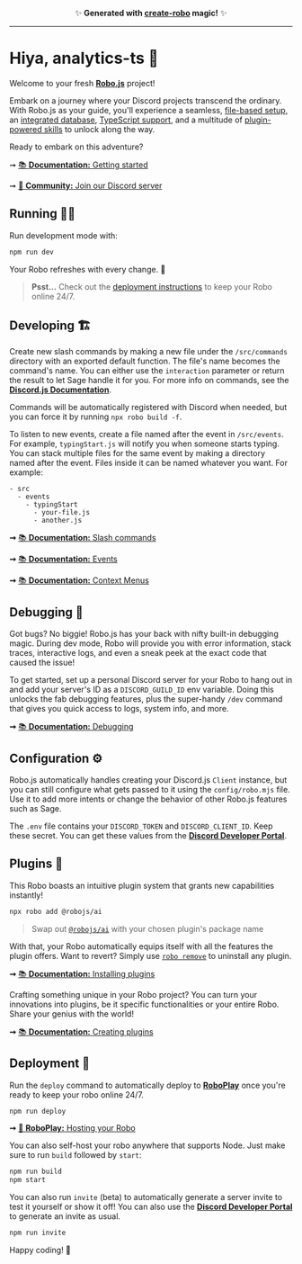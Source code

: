 <p align="center">✨ <strong>Generated with <a href="https://roboplay.dev/create-robo">create-robo</a> magic!</strong> ✨</p>

---

# Hiya, analytics-ts 🌈

Welcome to your fresh **[Robo.js](https://github.com/Wave-Play/robo)** project!

Embark on a journey where your Discord projects transcend the ordinary. With Robo.js as your guide, you'll experience a seamless, [file-based setup](https://docs.roboplay.dev/docs/basics/overview#the-robojs-file-structure), an [integrated database](https://docs.roboplay.dev/docs/basics/flashcore), [TypeScript support](https://docs.roboplay.dev/docs/advanced/typescript), and a multitude of [plugin-powered skills](https://docs.roboplay.dev/docs/advanced/plugins) to unlock along the way.

Ready to embark on this adventure?

➞ [📚 **Documentation:** Getting started](https://docs.roboplay.dev/docs/getting-started)

➞ [🚀 **Community:** Join our Discord server](https://roboplay.dev/discord)

## Running 🏃‍♂️

Run development mode with:

```bash
npm run dev
```

Your Robo refreshes with every change. 🔄

> **Psst...** Check out the [deployment instructions](#deployment) to keep your Robo online 24/7.

## Developing 🏗️

Create new slash commands by making a new file under the `/src/commands` directory with an exported default function. The file's name becomes the command's name. You can either use the `interaction` parameter or return the result to let Sage handle it for you. For more info on commands, see the **[Discord.js Documentation](https://discord.js.org/#/docs/main/stable/general/welcome)**.

Commands will be automatically registered with Discord when needed, but you can force it by running `npx robo build -f`.

To listen to new events, create a file named after the event in `/src/events`. For example, `typingStart.js` will notify you when someone starts typing. You can stack multiple files for the same event by making a directory named after the event. Files inside it can be named whatever you want. For example:

```
- src
  - events
    - typingStart
      - your-file.js
      - another.js
```

**➞** [📚 **Documentation:** Slash commands](https://docs.roboplay.dev/docs/advanced/plugins#creating-plugins)

**➞** [📚 **Documentation:** Events](https://docs.roboplay.dev/docs/advanced/events)

**➞** [📚 **Documentation:** Context Menus](https://docs.roboplay.dev/docs/basics/context-menu)

## Debugging 🐞

Got bugs? No biggie! Robo.js has your back with nifty built-in debugging magic. During dev mode, Robo will provide you with error information, stack traces, interactive logs, and even a sneak peek at the exact code that caused the issue!

To get started, set up a personal Discord server for your Robo to hang out in and add your server's ID as a `DISCORD_GUILD_ID` env variable. Doing this unlocks the fab debugging features, plus the super-handy `/dev` command that gives you quick access to logs, system info, and more.

**➞** [📚 **Documentation:** Debugging](https://docs.roboplay.dev/docs/advanced/debugging)

## Configuration ⚙️

Robo.js automatically handles creating your Discord.js `Client` instance, but you can still configure what gets passed to it using the `config/robo.mjs` file. Use it to add more intents or change the behavior of other Robo.js features such as Sage.

The `.env` file contains your `DISCORD_TOKEN` and `DISCORD_CLIENT_ID`. Keep these secret. You can get these values from the **[Discord Developer Portal](https://discord.com/developers/applications)**.

## Plugins 🔌

This Robo boasts an intuitive plugin system that grants new capabilities instantly!

```bash
npx robo add @robojs/ai
```

> Swap out [`@robojs/ai`](https://github.com/Wave-Play/robo.js/tree/main/packages/plugin-ai) with your chosen plugin's package name

With that, your Robo automatically equips itself with all the features the plugin offers. Want to revert? Simply use [`robo remove`](https://docs.roboplay.dev/docs/advanced/command-line#plugins) to uninstall any plugin.

**➞** [📚 **Documentation:** Installing plugins](https://docs.roboplay.dev/docs/advanced/plugins#installing-plugins)

Crafting something unique in your Robo project? You can turn your innovations into plugins, be it specific functionalities or your entire Robo. Share your genius with the world!

**➞** [📚 **Documentation:** Creating plugins](https://docs.roboplay.dev/docs/advanced/plugins#creating-plugins)

## Deployment 🚀

Run the `deploy` command to automatically deploy to **[RoboPlay](https://roboplay.dev)** once you're ready to keep your robo online 24/7.

```bash
npm run deploy
```

**➞** [🚀 **RoboPlay:** Hosting your Robo](https://docs.roboplay.dev/docs/hosting)

You can also self-host your robo anywhere that supports Node. Just make sure to run `build` followed by `start`:

```bash
npm run build
npm start
```

You can also run `invite` (beta) to automatically generate a server invite to test it yourself or show it off! You can also use the **[Discord Developer Portal](https://discord.com/developers/applications)** to generate an invite as usual.

```bash
npm run invite
```

Happy coding! 🎉

